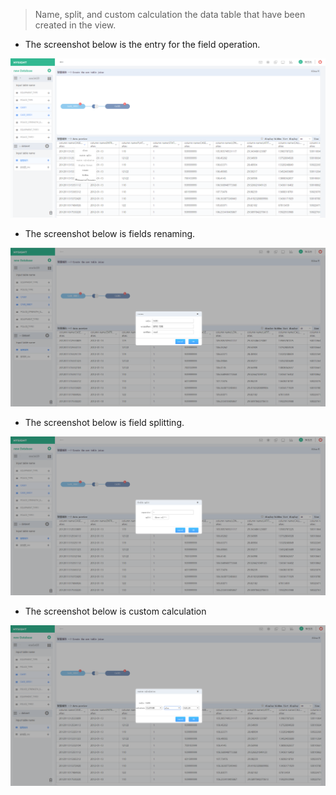 > Name, split, and custom calculation the data table that have been created in the view.

* The screenshot below is the entry for the field operation.

![](/assets/word.png)

* The screenshot below is fields renaming.

![](/assets/word_rename.png)

* The screenshot below is field splitting.

![](/assets/word-split.png)

* The screenshot below is custom calculation

![](/assets/word-calculate.png)

